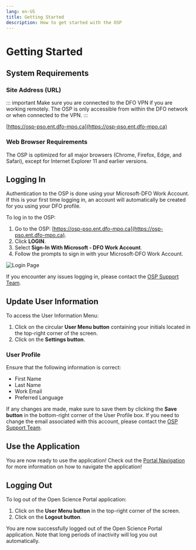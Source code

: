 ```yaml
---
lang: en-US
title: Getting Started
description: How to get started with the OSP
---
```


# Getting Started

## System Requirements

### Site Address (URL)

::: important
Make sure you are connected to the DFO VPN if you are working remotely. The OSP is only accessible from within the DFO network or when connected to the VPN.
:::

[https://osp-pso.ent.dfo-mpo.ca](https://osp-pso.ent.dfo-mpo.ca)

### Web Browser Requirements

The OSP is optimized for all major browsers (Chrome, Firefox, Edge, and Safari), except for Internet Explorer 11 and earlier versions.

## Logging In

Authentication to the OSP is done using your Microsoft-DFO Work Account. If this is your first time logging in, an account will automatically be created for you using your DFO profile.

To log in to the OSP:

1. Go to the OSP: [https://osp-pso.ent.dfo-mpo.ca](https://osp-pso.ent.dfo-mpo.ca).
2. Click **LOGIN**.
3. Select **Sign-In With Microsoft - DFO Work Account**.
4. Follow the prompts to sign in with your Microsoft-DFO Work Account.

![Login Page](/images/welcome/login.png)

If you encounter any issues logging in, please contact the [OSP Support Team](mailto:DFO.OpenScience-ScienceOuverte.MPO@dfo-mpo.gc.ca).

## Update User Information

To access the User Information Menu:

1. Click on the circular **User Menu button** containing your initials located in the top-right corner of the screen.
2. Click on the **Settings button**.

### User Profile

Ensure that the following information is correct:
- First Name
- Last Name
- Work Email
- Preferred Language

If any changes are made, make sure to save them by clicking the **Save button** in the bottom-right corner of the User Profile box. If you need to change the email associated with this account, please contact the [OSP Support Team](mailto:DFO.OpenScience-ScienceOuverte.MPO@dfo-mpo.gc.ca).

## Use the Application

You are now ready to use the application! Check out the [Portal Navigation](./portal-navigation.md) for more information on how to navigate the application!

## Logging Out

To log out of the Open Science Portal application:

1. Click on the **User Menu button** in the top-right corner of the screen.
2. Click on the **Logout button**.

You are now successfully logged out of the Open Science Portal application. Note that long periods of inactivity will log you out automatically.
